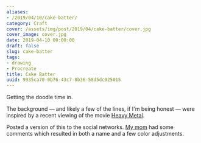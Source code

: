 ```yaml
---
aliases:
- /2019/04/10/cake-batter/
category: Craft
cover: /assets/img/post/2019/04/cake-batter/cover.jpg
cover_image: cover.jpg
date: 2019-04-10 00:00:00
draft: false
slug: cake-batter
tags:
- drawing
- Procreate
title: Cake Batter
uuid: 9935ca70-0b76-43c7-8b36-58d5dc025015
---
```


Getting the doodle time in.
<!--more-->

The background — and likely a few of the lines, if I'm being honest — were inspired
by a recent viewing of the movie [Heavy Metal][].

[Heavy Metal]: https://en.wikipedia.org/wiki/Heavy_Metal_(film)

Posted a version of this to the social networks. [My mom][] had some comments which
resulted in both a name and a few color adjustments.

[My mom]: https://shellybedsaul.com/
